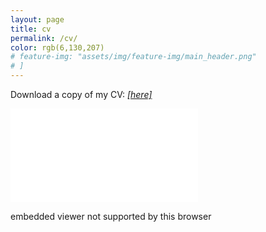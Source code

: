 ```yaml
---
layout: page
title: cv
permalink: /cv/
color: rgb(6,130,207)
# feature-img: "assets/img/feature-img/main_header.png"
# ]
---
```


Download a copy of my CV: [*[here]*](/assets/pdf/Brenner_CV_2022-10-25.pdf)

<!-- I need to figure out the width situation - -->
<!-- <object data="/assets/pdf/CV_Apr29_2021.pdf" type="application/pdf" width="2500px" height="750px">
    <embed src="/assets/pdf/CV_Apr29_2021.pdf" type="application/pdf">
        <p>not supported by browser</p>
    </embed>
</object> -->


<object data="/assets/pdf/Brenner_CV_2022-06-10.pdf" type="application/pdf" width="80%" height="750px">
    <embed src="/assets/pdf/Brenner_CV_2022-06-10.pdf" type="application/pdf">
        <p>embedded viewer not supported by this browser</p>
    </embed>    
</object>
